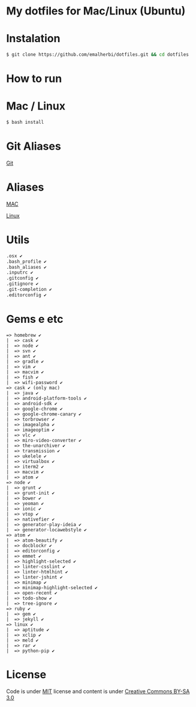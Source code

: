# My dotfiles for Mac/Linux (Ubuntu)

# Instalation

```bash
$ git clone https://github.com/emalherbi/dotfiles.git && cd dotfiles
```

# How to run

# Mac / Linux

```bash
$ bash install
```

# Git Aliases

[Git](https://github.com/emalherbi/dotfiles/blob/master/git/.gitconfig#L4)

# Aliases

[MAC](https://github.com/emalherbi/dotfiles/blob/master/system/.bash_profile)

[Linux](https://github.com/emalherbi/dotfiles/blob/master/system/.bash_aliases)

# Utils

```bash
.osx ✔
.bash_profile ✔
.bash_aliases ✔
.inputrc ✔
.gitconfig ✔
.gitignore ✔
.git-completion ✔
.editorconfig ✔
```

# Gems e etc

```
=> homebrew ✔
|  => cask ✔
|  => node ✔
|  => svn ✔
|  => ant ✔
|  => gradle ✔
|  => vim ✔
|  => macvim ✔
|  => fish ✔
|  => wifi-password ✔
=> cask ✔ (only mac)
|  => java ✔
|  => android-platform-tools ✔
|  => android-sdk ✔
|  => google-chrome ✔
|  => google-chrome-canary ✔
|  => torbrowser ✔
|  => imagealpha ✔
|  => imageoptim ✔
|  => vlc ✔
|  => miro-video-converter ✔
|  => the-unarchiver ✔
|  => transmission ✔
|  => ukelele ✔
|  => virtualbox ✔
|  => iterm2 ✔
|  => macvim ✔
|  => atom ✔
=> node ✔
|  => grunt ✔
|  => grunt-init ✔
|  => bower ✔
|  => yeoman ✔
|  => ionic ✔
|  => vtop ✔
|  => nativefier ✔
|  => generator-play-ideia ✔
|  => generator-locawebstyle ✔
=> atom ✔
|  => atom-beautify ✔
|  => docblockr ✔
|  => editorconfig ✔
|  => emmet ✔
|  => highlight-selected ✔
|  => linter-csslint ✔
|  => linter-htmlhint ✔
|  => linter-jshint ✔
|  => minimap ✔
|  => minimap-highlight-selected ✔
|  => open-recent ✔
|  => todo-show ✔
|  => tree-ignore ✔
=> ruby ✔
|  => gem ✔
|  => jekyll ✔
=> linux ✔
|  => aptitude ✔
|  => xclip ✔
|  => meld ✔
|  => rar ✔
|  => python-pip ✔
```

# License

Code is under [MIT](http://davidsonfellipe.mit-license.org) license and content is under [Creative Commons BY-SA 3.0](http://creativecommons.org/licenses/by-sa/3.0/deed.en_US)
